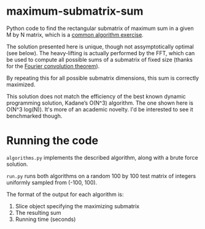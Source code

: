 maximum-submatrix-sum
=======================

Python code to find the rectangular submatrix of maximum sum in a given M by N matrix, which is a [common algorithm exercise](http://stackoverflow.com/questions/2643908/getting-the-submatrix-with-maximum-sum).

The solution presented here is unique, though not assymptotically optimal (see below). The heavy-lifting 
is actually performed by the FFT, which can be used to compute all possible sums
of a submatrix of fixed size (thanks for the [Fourier convolution theorem](http://en.wikipedia.org/wiki/Convolution_theorem)). 

By repeating this for all possible submatrix dimensions, this sum is correctly 
maximized.

This solution does not match the efficiency of the best known dynamic programming solution, Kadane’s O(N^3) algorithm. The one shown here is O(N^3 log(N)).
It's more of an academic novelty. I'd be interested to see it benchmarked though.

# Running the code

`algorithms.py` implements the described algorithm, along with a brute force
solution.

`run.py` runs both algorithms on a random 100 by 100 test matrix of integers uniformly sampled from (-100, 100).

The format of the output for each algorithm is:
1. Slice object specifying the maximizing submatrix
2. The resulting sum
3. Running time (seconds)
